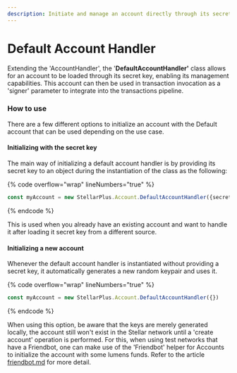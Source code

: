 ```yaml
---
description: Initiate and manage an account directly through its secret key.
---
```


# Default Account Handler

Extending the 'AccountHandler', the '**DefaultAccountHandler'** class allows for an account to be loaded through its secret key, enabling its management capabilities. This account can then be used in transaction invocation as a 'signer' parameter to integrate into the transactions pipeline.



### How to use

There are a few different options to initialize an account with the Default account that can be used depending on the use case.



#### Initializing with the secret key

The main way of initializing a default account handler is by providing its secret key to an object during the instantiation of the class as the following:

{% code overflow="wrap" lineNumbers="true" %}
```typescript
const myAccount = new StellarPlus.Account.DefaultAccountHandler({secretKey:"SCGCPZYE24NMPOXAH3E3VZMMN4AIQSCXPN4K6MWZ7FLYVA57H26C5NWY”})
```
{% endcode %}

This is used when you already have an existing account and want to handle it after loading it secret key from a different source.

#### Initializing a new account

Whenever the default account handler is instantiated without providing a secret key, it automatically generates a new random keypair and uses it.

{% code overflow="wrap" lineNumbers="true" %}
```typescript
const myAccount = new StellarPlus.Account.DefaultAccountHandler({})
```
{% endcode %}

When using this option, be aware that the keys are merely generated locally, the account still won't exist in the Stellar network until a 'create account' operation is performed. For this, when using test networks that have a Friendbot, one can make use of the 'Friendbot' helper for Accounts to initialize the account with some lumens funds. Refer to the article [friendbot.md](helpers/friendbot.md "mention") for more detail.

